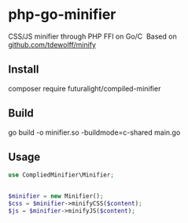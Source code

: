 # php-go-minifier
CSS/JS minifier through PHP FFI on Go/C&nbsp;
Based on [github.com/tdewolff/minify](https://github.com/tdewolff/minify)
## Install
composer require futuralight/compiled-minifier
## Build
go build -o minifier.so -buildmode=c-shared main.go
## Usage
```php
use CompliedMinifier\Minifier;


$minifier = new Minifier();
$css = $minifier->minifyCSS($content);
$js = $minifier->minifyJS($content);
```